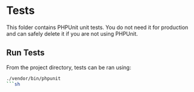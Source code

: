 Tests
=====

This folder contains PHPUnit unit tests. You do not need it for 
production and can safely delete it if you are not using PHPUnit.

## Run Tests

From the project directory, tests can be ran using:

```sh
./vendor/bin/phpunit
```sh
	
